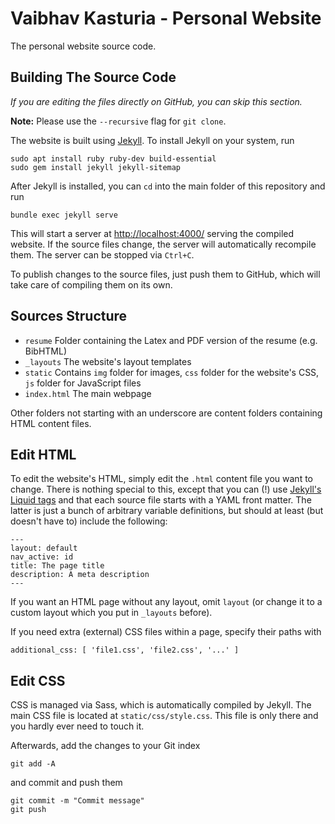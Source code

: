 # Vaibhav Kasturia - Personal Website

The personal website source code.

## Building The Source Code

*If you are editing the files directly on GitHub, you can skip this section.*

**Note:** Please use the `--recursive` flag for `git clone`.

The website is built using [Jekyll](https://jekyllrb.com/docs/). To install
Jekyll on your system, run

    sudo apt install ruby ruby-dev build-essential
    sudo gem install jekyll jekyll-sitemap

After Jekyll is installed, you can `cd` into the main folder of this
repository and run

    bundle exec jekyll serve

This will start a server at <http://localhost:4000/> serving the compiled
website. If the source files change, the server will automatically recompile
them. The server can be stopped via `Ctrl+C`.

To publish changes to the source files, just push them to GitHub, which will
take care of compiling them on its own.

## Sources Structure
- `resume` Folder containing the Latex and PDF version of the resume (e.g. BibHTML)
- `_layouts` The website's layout templates
- `static` Contains `img` folder for images, `css` folder for the website's CSS, `js` folder for JavaScript files
- `index.html` The main webpage

Other folders not starting with an underscore are content folders containing
HTML content files.

## Edit HTML
To edit the website's HTML, simply edit the `.html` content file you want to change. There is
nothing special to this, except that you can (!) use
[Jekyll's Liquid tags](https://jekyllrb.com/docs/templates/) and that each source file
starts with a YAML front matter. The latter is just a bunch of arbitrary variable
definitions, but should at least (but doesn't have to) include the following:

    ---
    layout: default
    nav_active: id
    title: The page title
    description: A meta description
    ---

If you want an HTML page without any layout, omit `layout` (or change it to a custom layout
which you put in `_layouts` before).

If you need extra (external) CSS files within a page, specify their paths with

    additional_css: [ 'file1.css', 'file2.css', '...' ] 

## Edit CSS
CSS is managed via Sass, which is automatically compiled by Jekyll.
The main CSS file is located at `static/css/style.css`. This file is only there and you hardly ever need to touch it. 

Afterwards, add the changes to your Git index
    
    git add -A

and commit and push them

    git commit -m "Commit message"
    git push
